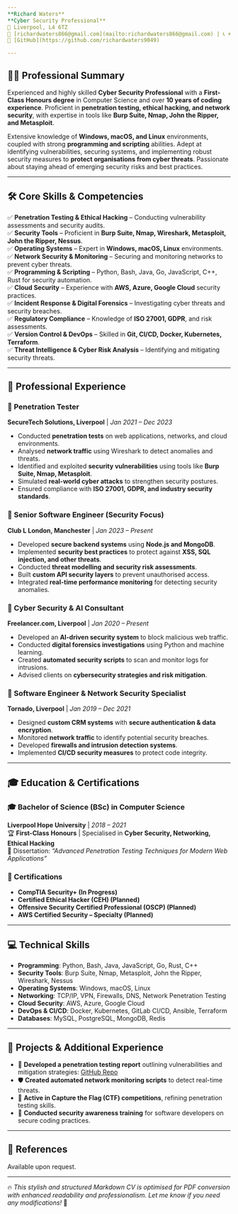 ```yaml
---
**Richard Waters**
**Cyber Security Professional**  
📍 Liverpool, L4 6TZ  
📧 [richardwaters866@gmail.com](mailto:richardwaters866@gmail.com) | 📞 +44 7922 288176  
🐙 [GitHub](https://github.com/richardwaters9049)  

---
```


## **👨‍💻 Professional Summary**

Experienced and highly skilled **Cyber Security Professional** with a **First-Class Honours degree** in Computer Science and over **10 years of coding experience**. Proficient in **penetration testing, ethical hacking, and network security**, with expertise in tools like **Burp Suite, Nmap, John the Ripper, and Metasploit**.

Extensive knowledge of **Windows, macOS, and Linux** environments, coupled with strong **programming and scripting** abilities. Adept at identifying vulnerabilities, securing systems, and implementing robust security measures to **protect organisations from cyber threats**. Passionate about staying ahead of emerging security risks and best practices.

---

## **🛠 Core Skills & Competencies**

✅ **Penetration Testing & Ethical Hacking** – Conducting vulnerability assessments and security audits.  
✅ **Security Tools** – Proficient in **Burp Suite, Nmap, Wireshark, Metasploit, John the Ripper, Nessus**.  
✅ **Operating Systems** – Expert in **Windows, macOS, Linux** environments.  
✅ **Network Security & Monitoring** – Securing and monitoring networks to prevent cyber threats.  
✅ **Programming & Scripting** – Python, Bash, Java, Go, JavaScript, C++, Rust for security automation.  
✅ **Cloud Security** – Experience with **AWS, Azure, Google Cloud** security practices.  
✅ **Incident Response & Digital Forensics** – Investigating cyber threats and security breaches.  
✅ **Regulatory Compliance** – Knowledge of **ISO 27001, GDPR**, and risk assessments.  
✅ **Version Control & DevOps** – Skilled in **Git, CI/CD, Docker, Kubernetes, Terraform**.  
✅ **Threat Intelligence & Cyber Risk Analysis** – Identifying and mitigating security threats.

---

## **💼 Professional Experience**

### **🔹 Penetration Tester**

**SecureTech Solutions, Liverpool** | _Jan 2021 – Dec 2023_

- Conducted **penetration tests** on web applications, networks, and cloud environments.
- Analysed **network traffic** using Wireshark to detect anomalies and threats.
- Identified and exploited **security vulnerabilities** using tools like **Burp Suite, Nmap, Metasploit**.
- Simulated **real-world cyber attacks** to strengthen security postures.
- Ensured compliance with **ISO 27001, GDPR, and industry security standards**.

### **🔹 Senior Software Engineer (Security Focus)**

**Club L London, Manchester** | _Jan 2023 – Present_

- Developed **secure backend systems** using **Node.js and MongoDB**.
- Implemented **security best practices** to protect against **XSS, SQL injection, and other threats**.
- Conducted **threat modelling and security risk assessments**.
- Built **custom API security layers** to prevent unauthorised access.
- Integrated **real-time performance monitoring** for detecting security anomalies.

### **🔹 Cyber Security & AI Consultant**

**Freelancer.com, Liverpool** | _Jan 2020 – Present_

- Developed an **AI-driven security system** to block malicious web traffic.
- Conducted **digital forensics investigations** using Python and machine learning.
- Created **automated security scripts** to scan and monitor logs for intrusions.
- Advised clients on **cybersecurity strategies and risk mitigation**.

### **🔹 Software Engineer & Network Security Specialist**

**Tornado, Liverpool** | _Jan 2019 – Dec 2021_

- Designed **custom CRM systems** with **secure authentication & data encryption**.
- Monitored **network traffic** to identify potential security breaches.
- Developed **firewalls and intrusion detection systems**.
- Implemented **CI/CD security measures** to protect code integrity.

---

## **🎓 Education & Certifications**

### **🎓 Bachelor of Science (BSc) in Computer Science**

**Liverpool Hope University** | _2018 – 2021_  
🏆 **First-Class Honours** | Specialised in **Cyber Security, Networking, Ethical Hacking**  
📝 Dissertation: _“Advanced Penetration Testing Techniques for Modern Web Applications”_

### **📜 Certifications**

- **CompTIA Security+ (In Progress)**
- **Certified Ethical Hacker (CEH) (Planned)**
- **Offensive Security Certified Professional (OSCP) (Planned)**
- **AWS Certified Security – Specialty (Planned)**

---

## **💻 Technical Skills**

- **Programming**: Python, Bash, Java, JavaScript, Go, Rust, C++
- **Security Tools**: Burp Suite, Nmap, Metasploit, John the Ripper, Wireshark, Nessus
- **Operating Systems**: Windows, macOS, Linux
- **Networking**: TCP/IP, VPN, Firewalls, DNS, Network Penetration Testing
- **Cloud Security**: AWS, Azure, Google Cloud
- **DevOps & CI/CD**: Docker, Kubernetes, GitLab CI/CD, Ansible, Terraform
- **Databases**: MySQL, PostgreSQL, MongoDB, Redis

---

## **🚀 Projects & Additional Experience**

- 📌 **Developed a penetration testing report** outlining vulnerabilities and mitigation strategies: [GitHub Repo](https://github.com/richardwaters9049/pen-report)
- 🛡 **Created automated network monitoring scripts** to detect real-time threats.
- 🎯 **Active in Capture the Flag (CTF) competitions**, refining penetration testing skills.
- 📢 **Conducted security awareness training** for software developers on secure coding practices.

---

## **📌 References**

Available upon request.

---

🔥 _This stylish and structured Markdown CV is optimised for PDF conversion with enhanced readability and professionalism. Let me know if you need any modifications!_ 🚀
